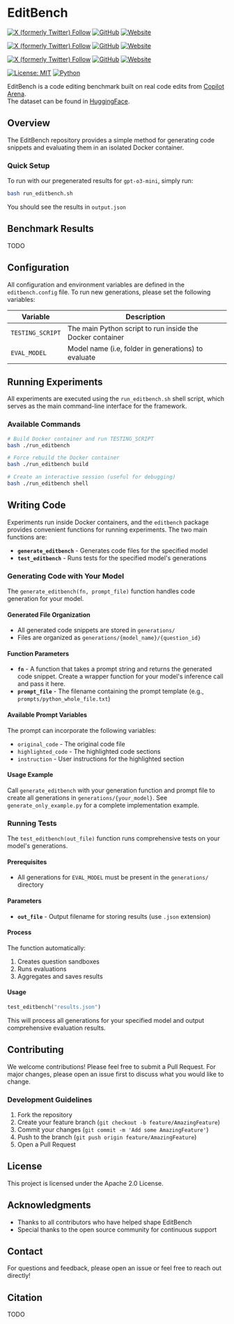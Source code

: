 # EditBench

[![X (formerly Twitter) Follow](https://img.shields.io/twitter/follow/iamwaynechi?style=flat-square&logo=x&label=Wayne%20Chi)](https://twitter.com/iamwaynechi)
[![GitHub](https://img.shields.io/badge/waynchi-181717?style=flat-square&logo=github&logoColor=white)](https://github.com/waynchi)
[![Website](https://img.shields.io/badge/waynechi.com-4285F4?style=flat-square&logo=google-chrome&logoColor=white)](https://www.waynechi.com/)

[![X (formerly Twitter) Follow](https://img.shields.io/twitter/follow/valeriechen_?style=flat-square&logo=x&label=Valerie%20Chen)](https://twitter.com/valeriechen_)
[![GitHub](https://img.shields.io/badge/valeriechen-181717?style=flat-square&logo=github&logoColor=white)](https://github.com/valeriechen)
[![Website](https://img.shields.io/badge/valeriechen.github.io-4285F4?style=flat-square&logo=google-chrome&logoColor=white)](https://valeriechen.github.io/)

[![X (formerly Twitter) Follow](https://img.shields.io/twitter/follow/RyanShar01?style=flat-square&logo=x&label=Ryan%20Shar)](https://twitter.com/RyanShar01)
[![GitHub](https://img.shields.io/badge/rShar01-181717?style=flat-square&logo=github&logoColor=white)](https://github.com/rShar01)
[![Website](https://img.shields.io/badge/rShar01.github.io-4285F4?style=flat-square&logo=google-chrome&logoColor=white)](https://rShar01.github.io/)

[![License: MIT](https://img.shields.io/badge/License-MIT-yellow.svg)](https://opensource.org/licenses/MIT)
[![Python](https://img.shields.io/badge/python-3.8+-blue.svg)](https://www.python.org/downloads/)

EditBench is a code editing benchmark built on real code edits from [Copilot Arena](https://github.com/lmarena/copilot-arena).  
The dataset can be found in [HuggingFace](https://huggingface.co/datasets/copilot-arena/EditBench).

## Overview

The EditBench repository provides a simple method for generating code snippets and evaluating them in an isolated Docker container. 

### Quick Setup

To run with our pregenerated results for `gpt-o3-mini`, simply run:

```bash
bash run_editbench.sh
```

You should see the results in `output.json`

## Benchmark Results

TODO

## Configuration

All configuration and environment variables are defined in the `editbench.config` file. 
To run new generations, please set the following variables:

| Variable | Description |
|----------|-------------|
| `TESTING_SCRIPT` | The main Python script to run inside the Docker container |
| `EVAL_MODEL` | Model name (i.e, folder in generations) to evaluate |

## Running Experiments

All experiments are executed using the `run_editbench.sh` shell script, which serves as the main command-line interface for the framework.

### Available Commands

```bash
# Build Docker container and run TESTING_SCRIPT
bash ./run_editbench

# Force rebuild the Docker container
bash ./run_editbench build

# Create an interactive session (useful for debugging)
bash ./run_editbench shell
```

## Writing Code

Experiments run inside Docker containers, and the `editbench` package provides convenient functions for running experiments. The two main functions are:

- **`generate_editbench`** - Generates code files for the specified model
- **`test_editbench`** - Runs tests for the specified model's generations

### Generating Code with Your Model

The `generate_editbench(fn, prompt_file)` function handles code generation for your model.

#### Generated File Organization
- All generated code snippets are stored in `generations/`
- Files are organized as `generations/{model_name}/{question_id}`

#### Function Parameters
- **`fn`** - A function that takes a prompt string and returns the generated code snippet. Create a wrapper function for your model's inference call and pass it here.
- **`prompt_file`** - The filename containing the prompt template (e.g., `prompts/python_whole_file.txt`)

#### Available Prompt Variables
The prompt can incorporate the following variables:
- `original_code` - The original code file
- `highlighted_code` - The highlighted code sections
- `instruction` - User instructions for the highlighted section

#### Usage Example
Call `generate_editbench` with your generation function and prompt file to create all generations in `generations/{your_model}`. See `generate_only_example.py` for a complete implementation example.

### Running Tests

The `test_editbench(out_file)` function runs comprehensive tests on your model's generations.

#### Prerequisites
- All generations for `EVAL_MODEL` must be present in the `generations/` directory

#### Parameters
- **`out_file`** - Output filename for storing results (use `.json` extension)

#### Process
The function automatically:
1. Creates question sandboxes
2. Runs evaluations
3. Aggregates and saves results

#### Usage
```python
test_editbench("results.json")
```

This will process all generations for your specified model and output comprehensive evaluation results.


## Contributing

We welcome contributions! Please feel free to submit a Pull Request. For major changes, please open an issue first to discuss what you would like to change.

### Development Guidelines
1. Fork the repository
2. Create your feature branch (`git checkout -b feature/AmazingFeature`)
3. Commit your changes (`git commit -m 'Add some AmazingFeature'`)
4. Push to the branch (`git push origin feature/AmazingFeature`)
5. Open a Pull Request

## License

This project is licensed under the Apache 2.0 License.

## Acknowledgments

- Thanks to all contributors who have helped shape EditBench
- Special thanks to the open source community for continuous support

## Contact

For questions and feedback, please open an issue or feel free to reach out directly!

## Citation

TODO